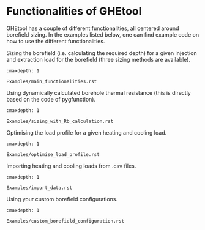 # Functionalities of GHEtool

GHEtool has a couple of different functionalities, all centered around borefield sizing.
In the examples listed below, one can find example code on how to use the different functionalities.

Sizing the borefield (i.e. calculating the required depth) for a given injection and extraction load for the borefield (three sizing methods are available).
```{toctree}
:maxdepth: 1

Examples/main_functionalities.rst
```
Using dynamically calculated borehole thermal resistance (this is directly based on the code of pygfunction).
```{toctree}
:maxdepth: 1

Examples/sizing_with_Rb_calculation.rst
```

Optimising the load profile for a given heating and cooling load.
```{toctree}
:maxdepth: 1

Examples/optimise_load_profile.rst
```

Importing heating and cooling loads from .csv files.
```{toctree}
:maxdepth: 1

Examples/import_data.rst
```

Using your custom borefield configurations.
```{toctree}
:maxdepth: 1

Examples/custom_borefield_configuration.rst
```